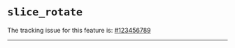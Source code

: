 # `slice_rotate`

The tracking issue for this feature is: [#123456789]

[#123456789]: https://github.com/rust-lang/rust/issues/123456789

------------------------
